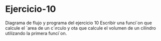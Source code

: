 # Ejercicio-10
Diagrama de flujo y programa del ejercicio 10
Escribir una funci´on que calcule el ´area de un c´ırculo y ota que calcule el volumen de un cilindro
utilizando la primera funci´on.
